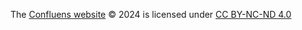 The [Confluens website](https://confluens.nl) © 2024 is licensed under [CC BY-NC-ND 4.0](https://creativecommons.org/licenses/by-nc-nd/4.0/)
